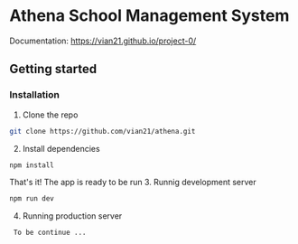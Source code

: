 # Athena School Management System

Documentation: https://vian21.github.io/project-0/

## Getting started

### Installation

1. Clone the repo

```sh
git clone https://github.com/vian21/athena.git
```

2. Install dependencies

```sh
npm install
```

That's it! The app is ready to be run 3. Runnig development server

```sh
npm run dev
```

4. Running production server

```
 To be continue ...
```
